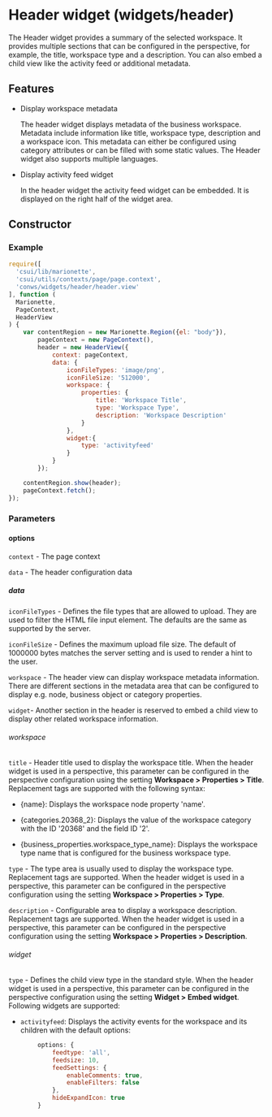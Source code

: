 # Header widget (widgets/header)

The Header widget provides a summary of the selected workspace. It provides multiple
sections that can be configured in the perspective, for example, the title, workspace
type and a description. You can also embed a child view like the activity feed or additional metadata.

## Features

* Display workspace metadata

  The header widget displays metadata of the business workspace. 
Metadata include information like title, workspace type, description and a workspace icon. 
This metadata can either be configured using category attributes or can be filled with some static values. 
The Header widget also supports multiple languages. 

* Display activity feed widget

  In the header widget the activity feed widget can be embedded. 
It is displayed on the right half of the widget area.

## Constructor

### Example

```javascript
require([
  'csui/lib/marionette',
  'csui/utils/contexts/page/page.context',
  'conws/widgets/header/header.view'
], function (
  Marionette,
  PageContext,
  HeaderView
) {
    var contentRegion = new Marionette.Region({el: "body"}),
        pageContext = new PageContext(),
        header = new HeaderView({
            context: pageContext,
            data: {
                iconFileTypes: 'image/png',
                iconFileSize: '512000',
                workspace: {
                    properties: {
                        title: 'Workspace Title',
                        type: 'Workspace Type',
                        description: 'Workspace Description'
                    }
                },
                widget:{
                    type: 'activityfeed'
                }
            }
        });

    contentRegion.show(header);
    pageContext.fetch();
});
```

### Parameters

#### options

`context` - The page context

`data` - The header configuration data

##### data

`iconFileTypes` - Defines the file types that are allowed to upload.
They are used to filter the HTML file input element. 
The defaults are the same as supported by the server.

`iconFileSize` - Defines the maximum upload file size.
The default of 1000000 bytes matches the server setting and is used to render a hint to the user.

`workspace` - The header view can display workspace metadata information. 
There are different sections in the metadata area that can be configured 
to display e.g. node, business object or category properties.

`widget`- Another section in the header is reserved to embed a child view to display other related
workspace information.

###### workspace

`title` - Header title used to display the workspace title.
When the header widget is used in a perspective, this parameter can be configured in the perspective configuration using the setting **Workspace > Properties > Title**. 
Replacement tags are supported with the following syntax:

  - {name}: Displays the workspace node property 'name'.

  - {categories.20368_2}: Displays the value of the workspace category with the ID '20368' and the field ID '2'.

  - {business_properties.workspace_type_name}: Displays the workspace type name that is configured for the business workspace type.

`type` - The type area is usually used to display the workspace type. Replacement tags are supported.
When the header widget is used in a perspective, this parameter can be configured in the perspective configuration using the setting **Workspace > Properties > Type**. 

`description` - Configurable area to display a workspace description. Replacement tags are supported.
When the header widget is used in a perspective, this parameter can be configured in the perspective configuration using the setting **Workspace > Properties > Description**. 

###### widget

`type` - Defines the child view type in the standard style.
When the header widget is used in a perspective, this parameter can be configured in the perspective configuration using the setting **Widget > Embed widget**. 
Following widgets are supported:

  - `activityfeed`: Displays the activity events for the workspace and its children with the default options:

```javascript
		options: {
			feedtype: 'all',
			feedsize: 10,
			feedSettings: {
				enableComments: true,
				enableFilters: false
			},
			hideExpandIcon: true
		}
```
